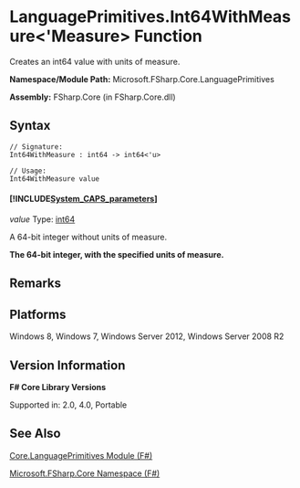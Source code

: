 # LanguagePrimitives.Int64WithMeasure<'Measure> Function

Creates an int64 value with units of measure.

**Namespace/Module Path:** Microsoft.FSharp.Core.LanguagePrimitives

**Assembly:** FSharp.Core (in FSharp.Core.dll)


## Syntax

```
// Signature:
Int64WithMeasure : int64 -> int64<'u>

// Usage:
Int64WithMeasure value
```

#### [!INCLUDE[System_CAPS_parameters](//System/Token/System_CAPS_parameters_md.md)]
*value*
Type: [int64](http://msdn.microsoft.com/en-us/library/1bec11c0-45ac-469e-923b-22a1708c0701)


A 64-bit integer without units of measure.



**The 64-bit integer, with the specified units of measure.**
## Remarks

## Platforms
Windows 8, Windows 7, Windows Server 2012, Windows Server 2008 R2


## Version Information
**F# Core Library Versions**

Supported in: 2.0, 4.0, Portable




## See Also
[Core.LanguagePrimitives Module &#40;F&#35;&#41;](Core.LanguagePrimitives+Module+%28FSharp%29.md)

[Microsoft.FSharp.Core Namespace &#40;F&#35;&#41;](Microsoft.FSharp.Core+Namespace+%28FSharp%29.md)

